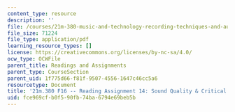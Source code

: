 ```yaml
---
content_type: resource
description: ''
file: /courses/21m-380-music-and-technology-recording-techniques-and-audio-production-fall-2016/fce969cfb0f590fb74ba6794e69beb5b_MIT21M_380F16_assn_rd14.pdf
file_size: 71224
file_type: application/pdf
learning_resource_types: []
license: https://creativecommons.org/licenses/by-nc-sa/4.0/
ocw_type: OCWFile
parent_title: Readings and Assignments
parent_type: CourseSection
parent_uid: 1f775d66-f81f-9507-4556-1647c46cc5a6
resourcetype: Document
title: '21m.380 F16 -- Reading Assignment 14: Sound Quality & Critical Listening'
uid: fce969cf-b0f5-90fb-74ba-6794e69beb5b
---
```

